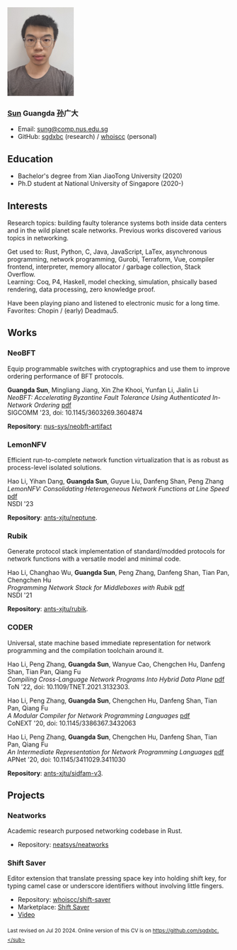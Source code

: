 <img src="pic.jpg" width="150">

### **<ins>Sun</ins> Guangda <ins>孙</ins>广大**

* Email: sung@comp.nus.edu.sg
* GitHub: [sgdxbc](https://github.com/sgdxbc) (research) / [whoiscc](https://github.com/whoiscc) (personal)

## Education

* Bachelor's degree from Xian JiaoTong University (2020)
* Ph.D student at National University of Singapore (2020-)

## Interests

Research topics: building faulty tolerance systems both inside data centers and in the wild planet scale networks.
Previous works discovered various topics in networking.

Get used to: Rust, Python, C, Java, JavaScript, LaTex, asynchronous programming, network programming, Gurobi, Terraform, Vue, compiler frontend, interpreter, memory allocator / garbage collection, Stack Overflow. \
Learning: Coq, P4, Haskell, model checking, simulation, phsically based rendering, data processing, zero knowledge proof.

Have been playing piano and listened to electronic music for a long time.
Favorites: Chopin / (early) Deadmau5.

## Works

### NeoBFT

Equip programmable switches with cryptographics and use them to improve ordering performance of BFT protocols.

**Guangda Sun**, Mingliang Jiang, Xin Zhe Khooi, Yunfan Li, Jialin Li \
*NeoBFT: Accelerating Byzantine Fault Tolerance Using Authenticated In-Network Ordering* [pdf](papers/3603269.3604874.pdf) \
SIGCOMM '23, doi: 10.1145/3603269.3604874

**Repository**: [nus-sys/neobft-artifact](https://github.com/nus-sys/neobft-artifact)

### LemonNFV

Efficient run-to-complete network function virtualization that is as robust as process-level isolated solutions.

Hao Li, Yihan Dang, **Guangda Sun**, Guyue Liu, Danfeng Shan, Peng Zhang \
*LemonNFV: Consolidating Heterogeneous Network Functions at Line Speed* [pdf](papers/nsdi23-li-hao.pdf) \
NSDI '23

**Repository**: [ants-xjtu/neptune](https://github.com/ants-xjtu/neptune).

### Rubik

Generate protocol stack implementation of standard/modded protocols for network functions with a versatile model and minimal code.

Hao Li, Changhao Wu, **Guangda Sun**, Peng Zhang, Danfeng Shan, Tian Pan, Chengchen Hu \
*Programming Network Stack for Middleboxes with Rubik* [pdf](papers/nsdi21-li.pdf) \
NSDI '21

**Repository**: [ants-xjtu/rubik](https://github.com/ants-xjtu/rubik).

### CODER

Universal, state machine based immediate representation for network programming and the compilation toolchain around it.

Hao Li, Peng Zhang, **Guangda Sun**, Wanyue Cao, Chengchen Hu, Danfeng Shan, Tian Pan, Qiang Fu \
*Compiling Cross-Language Network Programs Into Hybrid Data Plane* [pdf](papers/coder-ton22-li.pdf) \
ToN '22, doi: 10.1109/TNET.2021.3132303.

Hao Li, Peng Zhang, **Guangda Sun**, Chengchen Hu, Danfeng Shan, Tian Pan, Qiang Fu \
*A Modular Compiler for Network Programming Languages* [pdf](papers/coder-conext20-li.pdf) \
CoNEXT '20, doi: 10.1145/3386367.3432063

Hao Li, Peng Zhang, **Guangda Sun**, Chengchen Hu, Danfeng Shan, Tian Pan, Qiang Fu \
*An Intermediate Representation for Network Programming Languages* [pdf](papers/apnet20-final4.pdf) \
APNet '20, doi: 10.1145/3411029.3411030

**Repository**: [ants-xjtu/sidfam-v3](https://github.com/ants-xjtu/sidfam-v3).

## Projects

### Neatworks

Academic research purposed networking codebase in Rust.

* Repository: [neatsys/neatworks](https://github.com/neatsys/neatworks)

### Shift Saver

Editor extension that translate pressing space key into holding shift key, for typing camel case or underscore identifiers without involving little fingers.

* Repository: [whoiscc/shift-saver](https://github.com/whoiscc/shift-saver)
* Marketplace: [Shift Saver](https://marketplace.visualstudio.com/items?itemName=correctizer.shift-saver)
* [Video](https://www.bilibili.com/video/BV1FT4y1K7fn)

<sub>Last revised on Jul 20 2024. Online version of this CV is on https://github.com/sgdxbc.</sub>
